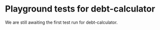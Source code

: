 # Playground tests for debt-calculator
We are still awaiting the first test run for debt-calculator.
